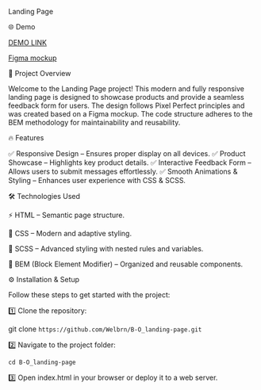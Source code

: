 Landing Page

🌐 Demo

[DEMO LINK](https://Welbrn.github.io/B-O_landing-page/)

[Figma mockup](https://www.figma.com/design/DtkQmQ797hk0nI4KfMi2Uq/BOSE-New-Version?node-id=6817-212&t=UayGI0UE1II53dN9-0)

🚀 Project Overview

Welcome to the Landing Page project! This modern and fully responsive landing page is designed to showcase products and provide a seamless feedback form for users. The design follows Pixel Perfect principles and was created based on a Figma mockup. The code structure adheres to the BEM methodology for maintainability and reusability.

🔥 Features

✅ Responsive Design – Ensures proper display on all devices.
✅ Product Showcase – Highlights key product details.
✅ Interactive Feedback Form – Allows users to submit messages effortlessly.
✅ Smooth Animations & Styling – Enhances user experience with CSS & SCSS.

🛠 Technologies Used

⚡ HTML – Semantic page structure.

🎨 CSS – Modern and adaptive styling.

💎 SCSS – Advanced styling with nested rules and variables.

📌 BEM (Block Element Modifier) – Organized and reusable components.


⚙️ Installation & Setup

Follow these steps to get started with the project:

1️⃣ Clone the repository:

git clone `https://github.com/Welbrn/B-O_landing-page.git`

2️⃣ Navigate to the project folder:

`cd B-O_landing-page`

3️⃣ Open index.html in your browser or deploy it to a web server.

